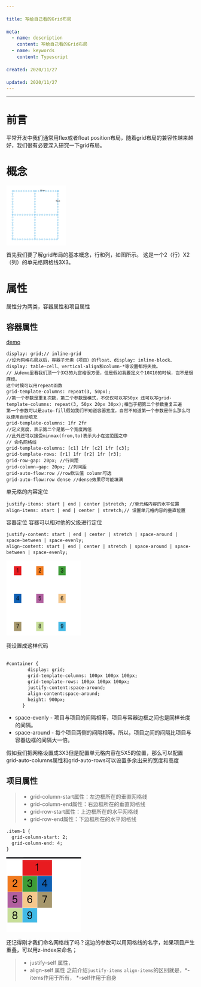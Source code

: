 ```yaml
---

title: 写给自己看的Grid布局

meta:
  - name: description
    content: 写给自己看的Grid布局
  - name: keywords
    content: Typescript

created: 2020/11/27

updated: 2020/11/27
---
```


---

# 前言
平常开发中我们通常用flex或者float position布局，随着grid布局的兼容性越来越好，我们很有必要深入研究一下grid布局。

# 概念
 <img src="./pic/grid.jpg" width = "160" height = "160" alt="概念" align=center />


首先我们要了解grid布局的基本概念，行和列，如图所示。
这是一个2（行）X2（列）的单元格网格线3X3。

# 属性

属性分为两类，容器属性和项目属性

## 容器属性
[demo](https://stackblitz.com/edit/blog-grid?file=1.html)
```
display: grid;// inline-grid
//设为网格布局以后，容器子元素（项目）的float、display: inline-block、display: table-cell、vertical-align和column-*等设置都将失效。
// 从demo里看我们顶一个3X3的九宫格很方便，但是假如我要定义个10X10的时候，岂不是很麻烦。
这个时候可以用repeat函数
grid-template-columns: repeat(3, 50px);
//第一个参数是重复次数，第二个参数是模式，不仅仅可以写50px 还可以写grid-template-columns: repeat(3, 50px 20px 30px);相当于把第二个参数重复三遍
第一个参数可以是auto-fill假如我们不知道容器宽度，自然不知道第一个参数是什么那么可以使用自动填充
grid-template-columns: 1fr 2fr
//定义宽度，表示第二个是第一个宽度两倍
//此外还可以接受minmax(from,to)表示大小在这范围之中
// 命名网格线
grid-template-columns: [c1] 1fr [c2] 1fr [c3];
grid-template-rows: [r1] 1fr [r2] 1fr [r3];
grid-row-gap: 20px; //行间距
grid-column-gap: 20px; //列间距
grid-auto-flow:row //row默认值 column可选 
grid-auto-flow:row dense //dense效果尽可能填满
```

单元格的内容定位
```
justify-items: start | end | center |stretch; //单元格内容的水平位置
align-items: start | end | center | stretch;// 设置单元格内容的垂直位置
```
容器定位
容器可以相对他的父级进行定位
```
justify-content: start | end | center | stretch | space-around | space-between | space-evenly;
align-content: start | end | center | stretch | space-around | space-between | space-evenly;
```
<img src="./pic/spacearound.jpg" width="200" height="200"/>

我设置成这样代码

```

#container {
        display: grid;
        grid-template-columns: 100px 100px 100px;
        grid-template-rows: 100px 100px 100px;
        justify-content:space-around;
        align-content:space-around;
        height: 900px;
      }
```
- space-evenly - 项目与项目的间隔相等，项目与容器边框之间也是同样长度的间隔。
- space-around - 每个项目两侧的间隔相等。所以，项目之间的间隔比项目与容器边框的间隔大一倍。

假如我们把网格设置成3X3但是配置单元格内容在5X5的位置，那么可以配置grid-auto-columns属性和grid-auto-rows可以设置多余出来的宽度和高度
## 项目属性
> - grid-column-start属性：左边框所在的垂直网格线
> - grid-column-end属性：右边框所在的垂直网格线
> - grid-row-start属性：上边框所在的水平网格线
> - grid-row-end属性：下边框所在的水平网格线 
```
.item-1 {
  grid-column-start: 2;
  grid-column-end: 4;
}
```
<img width="200" height="200" src="./pic/grid-div-start-end.jpg"/>

还记得刚才我们命名网格线了吗？这边的参数可以用网格线的名字，如果项目产生重叠，可以用z-index来命名；
> - justify-self 属性，
> - align-self 属性
之前介绍`justify-items` `align-items`的区别就是，*-items作用于所有，
*-self作用于自身
